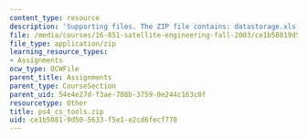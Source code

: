 ```yaml
---
content_type: resource
description: 'Supporting files. The ZIP file contains: datastorage.xls, and datamassstorage_sizing.m.'
file: /media/courses/16-851-satellite-engineering-fall-2003/ce1b50819d505633f5e1e2cd6fecf770_ps4_cs_tools.zip
file_type: application/zip
learning_resource_types:
- Assignments
ocw_type: OCWFile
parent_title: Assignments
parent_type: CourseSection
parent_uid: 54e4e27d-f3ae-708b-3759-0e244c163c0f
resourcetype: Other
title: ps4_cs_tools.zip
uid: ce1b5081-9d50-5633-f5e1-e2cd6fecf770
---
```

